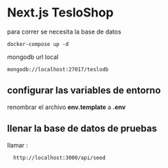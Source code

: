 # Next.js TesloShop

para correr se necesita la base de datos

```
docker-compose up -d
```

mongodb url local

```
mongodb://localhost:27017/teslodb
```

## configurar las variables de entorno
renombrar el archivo __env.template__ a __.env__

## llenar la base de datos de pruebas 

llamar : 
```
  http://localhost:3000/api/seed
```